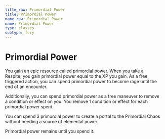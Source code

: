 ```yaml
---
title_raw: Primordial Power
title: Primordial Power
name_raw: Primordial Power
name: Primordial Power
type: classes
subtype: fury
---
```


# Primordial Power

You gain an epic resource called primordial power. When you take a Respite, you gain primordial power equal to the XP you gain. As a free triggered action, you can spend primordial power to become rage until the end of an encounter.

Additionally, you can spend primordial power as a free maneuver to remove a condition or effect on you. You remove 1 condition or effect for each primordial power spent.

You can spend 3 primordial power to create a portal to the Primordial Chaos without needing a source of elemental power.

Primordial power remains until you spend it.
